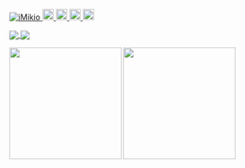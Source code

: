 <p align="left"> 
  <a href="https://github.com/iMikio/iMikio/">
    <img src="https://komarev.com/ghpvc/?username=iMikio" alt="iMikio" />
  </a>
  <a href="http://twitter.com/mikiotec">
    <img height="20" src="https://img.shields.io/twitter/follow/mikiotec?label=Twitter&logo=twitter&style=flat" />
  </a>
  <a href="https://github.com/iMikio">
    <img height="20" src="https://img.shields.io/github/followers/iMikio?label=follow&logo=github&style=flat" />
  </a>
<!--
  <a href="https://www.reddit.com/user/iMikio">
    <img height="20" src="https://img.shields.io/reddit/user-karma/combined/iMikio?label=Reddit&logo=reddit&style=flat" />
  </a>
   <a href="https://stackoverflow.com/users/5720201/iMikio">
    <img height="20" src="https://img.shields.io/stackexchange/stackoverflow/r/5720201?label=StackOverflow&logo=stack-overflow&style=flat" />
  </a>
-->
  <a href="http://qiita.com/mikiotec">
    <img height="20" src="https://qiita-badge.apiapi.app/s/mikiotec/posts.svg" />
  </a>
  <//qiita.com/mikiotec">
    <img height="20" src="https://qiita-badge.apiapi.app/s/mikiotec/contributions.svg" />
  </a>
</p>
<a href="https://github.com/anuraghazra/github-readme-stats">
  <img align="center" src="https://github-readme-stats.vercel.app/api?username=iMikio&count_private=true&show_icons=true" />
</a>
<a href="https://github.com/anuraghazra/convoychat">
  <img align="center" src="https://github-readme-stats.vercel.app/api/top-langs/?username=iMikio" />
</a>

<img align="left" src="https://user-images.githubusercontent.com/47267344/146867409-1df4caa4-fbb2-457d-91e2-dae29a1a6ef5.png" width="200">  <img src="https://user-images.githubusercontent.com/47267344/146867417-1fead7c0-1bdb-4794-9dd4-efd35d0f3861.png" width="200">
